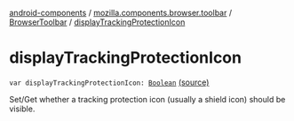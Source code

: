 [android-components](../../index.md) / [mozilla.components.browser.toolbar](../index.md) / [BrowserToolbar](index.md) / [displayTrackingProtectionIcon](./display-tracking-protection-icon.md)

# displayTrackingProtectionIcon

`var displayTrackingProtectionIcon: `[`Boolean`](https://kotlinlang.org/api/latest/jvm/stdlib/kotlin/-boolean/index.html) [(source)](https://github.com/mozilla-mobile/android-components/blob/master/components/browser/toolbar/src/main/java/mozilla/components/browser/toolbar/BrowserToolbar.kt#L430)

Set/Get whether a tracking protection icon (usually a shield icon) should be visible.

